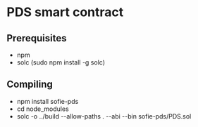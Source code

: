 # PDS smart contract

## Prerequisites
* npm
* solc (sudo npm install -g solc)

## Compiling
* npm install sofie-pds
* cd node_modules
* solc -o ../build --allow-paths . --abi --bin sofie-pds/PDS.sol